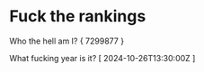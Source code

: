 # Fuck the rankings

Who the hell am I?
{ 7299877 }

What fucking year is it?
[ 2024-10-26T13:30:00Z ]
